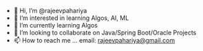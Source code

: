 - 👋 Hi, I’m @rajeevpahariya
- 👀 I’m interested in learning Algos, AI, ML
- 🌱 I’m currently learning Algos
- 💞️ I’m looking to collaborate on Java/Spring Boot/Oracle Projects
- 📫 How to reach me ... email: rajeevpahariya@gmail.com

<!---
rajeevpahariya/rajeevpahariya is a ✨ special ✨ repository because its `README.md` (this file) appears on your GitHub profile.
You can click the Preview link to take a look at your changes.
--->
